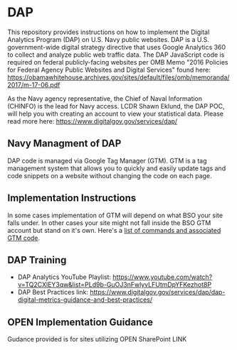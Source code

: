 # DAP
This repository provides instructions on how to implement the Digital Analytics Program (DAP) on U.S. Navy public websites. DAP is a U.S. government-wide digital strategy directive that uses Google Analytics 360 to collect and analyze public web traffic data. The DAP JavaScript code is required on federal publicly-facing websites per OMB Memo "2016 Policies for Federal Agency Public Websites and Digital Services" found here: https://obamawhitehouse.archives.gov/sites/default/files/omb/memoranda/2017/m-17-06.pdf

As the Navy agency representative, the Chief of Naval Information (CHINFO) is the lead for Navy access. LCDR Shawn Eklund, the DAP POC, will help you with creating an account to view your statistical data.
Please read more here: https://www.digitalgov.gov/services/dap/

## Navy Managment of DAP
DAP code is managed via Google Tag Manager (GTM). GTM is a tag management system that allows you to quickly and easily update tags and code snippets on a website without changing the code on each page.

## Implementation Instructions
In some cases implementation of GTM will depend on what BSO your site falls under. In other cases your site might not fall inside the BSO GTM account but stand on it's own. Here's a [list of commands and associated GTM code](https://github.com/usnavy/DAP-Implementation/blob/master/GTM-table.md).

## DAP Training

* DAP Analytics YouTube Playlist: https://www.youtube.com/watch?v=TQ2CXlEY3qw&list=PLd9b-GuOJ3nFwlyvLFUtmDpYFKezhot8P
* DAP Best Practices link: https://www.digitalgov.gov/services/dap/dap-digital-metrics-guidance-and-best-practices/

## OPEN Implementation Guidance
Gudance provided is for sites utilizing OPEN SharePoint LINK 
